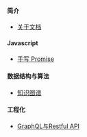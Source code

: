 
#### 简介
  * [关于文档](README.md)

#### Javascript
  * [手写 Promise](promise.md)

#### 数据结构与算法
  * [知识图谱](DataStructureAndAlgorithm.md)

#### 工程化
  * [GraphQL与Restful API](graphql.md)